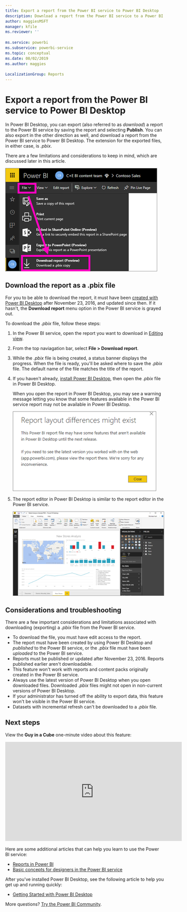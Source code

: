 ```yaml
---
title: Export a report from the Power BI service to Power BI Desktop
description: Download a report from the Power BI service to a Power BI Desktop file
author: maggiesMSFT
manager: kfile
ms.reviewer: ''

ms.service: powerbi
ms.subservice: powerbi-service
ms.topic: conceptual
ms.date: 08/02/2019
ms.author: maggies

LocalizationGroup: Reports
---
```

# Export a report from the Power BI service to Power BI Desktop
In Power BI Desktop, you can export (also referred to as *download*) a report to the Power BI service by saving the report and selecting **Publish**. You can also export in the other direction as well, and download a report from the Power BI service to Power BI Desktop. The extension for the exported files, in either case, is *.pbix*.

There are a few limitations and considerations to keep in mind, which are discussed later in this article.

![File dropdown](media/service-export-to-pbix/power-bi-file-export.png)

## Download the report as a .pbix file

For you to be able to download the report, it must have been [created with Power BI Desktop](guided-learning/publishingandsharing.yml?tutorial-step=2) after November 23, 2016, and updated since then. If it hasn't, the **Download report** menu option in the Power BI service is grayed out.

To download the *.pbix* file, follow these steps:

1. In the Power BI service, open the report you want to download in [Editing view](https://docs.microsoft.com/en-us/power-bi/service-interact-with-a-report-in-editing-view).

2. From the top naviagation bar, select **File > Download report**.
   
3. While the *.pbix* file is being created, a status banner displays the progress. When the file is ready, you'll be asked where to save the *.pbix* file. The default name of the file matches the title of the report.
   
4. If you haven't already, [install Power BI Desktop](desktop-get-the-desktop.md), then open the *.pbix* file in Power BI Desktop.
   
    When you open the report in Power BI Desktop, you may see a warning message letting you know that some features available in the Power BI service report may not be available in Power BI Desktop.
   
    ![Warning dialog](media/service-export-to-pbix/power-bi-export-to-pbix_2.png)

5. The report editor in Power BI Desktop is similar to the report editor in the Power BI service.  
   
    ![Power BI Desktop report editor](media/service-export-to-pbix/power-bi-desktop.png)

## Considerations and troubleshooting
There are a few important considerations and limitations associated with downloading (exporting) a *.pbix* file from the Power BI service.

* To download the file, you must have edit access to the report.
* The report must have been created by using Power BI Desktop and *published* to the Power BI service, or the *.pbix* file must have been *uploaded* to the Power BI service.
* Reports must be published or updated after November 23, 2016. Reports published earlier aren't downloadable.
* This feature won't work with reports and content packs originally created in the Power BI service.
* Always use the latest version of Power BI Desktop when you open downloaded files. Downloaded *.pbix* files might not open in non-current versions of Power BI Desktop.
* If your administrator has turned off the ability to export data, this feature won't be visible in the Power BI service.
* Datasets with incremental refresh can't be downloaded to a *.pbix* file.

## Next steps
View the **Guy in a Cube** one-minute video about this feature:

<iframe width="560" height="315" src="https://www.youtube.com/embed/ymWqU5jiUl0" frameborder="0" allowfullscreen></iframe>

Here are some additional articles that can help you learn to use the Power BI service:

* [Reports in Power BI](consumer/end-user-reports.md)
* [Basic concepts for designers in the Power BI service](service-basic-concepts.md)

After you've installed Power BI Desktop, see the following article to help you get up and running quickly:

* [Getting Started with Power BI Desktop](desktop-getting-started.md)

More questions? [Try the Power BI Community](http://community.powerbi.com/).

